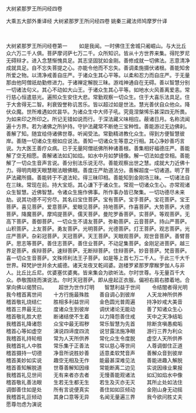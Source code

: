 <!-- { "loadSidebar": true } -->
大树紧那罗王所问经四卷


大乘五大部外重译经
大树紧那罗王所问经四卷
姚秦三藏法师鸠摩罗什译


　　

大树紧那罗王所问经卷第一
　　如是我闻。一时佛住王舍城只阇崛山。与大比丘众六万二千人俱。菩萨摩诃萨七万二千。众所知识。皆从十方世界来集。得陀罗尼无碍辩才。进入念慧惭愧具足。其志坚固犹如金刚。善修成就一切佛法。志意清净成就具足。自不忘失菩提之心。亦能令他而不忘失。善调柔施摄伏诸根。善能知舍所爱之物。以清净戒善自庄严。于诸众生其心平等。以柔和忍力而自庄严。于无量那由他阿僧祇劫勤修进力。于诸禅定解脱三昧。游戏神通自在无碍。善以智慧分别一切诸法句义。其心不动如大山王。于诸众生其心平等。如地水火风善离爱恚。常行慈心恒遣慈光。遍照众生安住大悲。常勤观察一切众生。住于大喜乐法具足。住于大舍得无二智。利衰毁誉称讥苦乐。皆以超过如是世法。慧光善伏自众他众。降伏众魔。世所难遇如优昙华。为诸众生中大师子吼。究竟涅槃悕乐甚深四无所畏。为如来印之所印之。所记无错如说而行。于深法藏义味相应。蔽诸日月。名称流闻遍十方界。若为诸佛之所护持。守护法藏常不断绝三宝种性。善能游过无边佛刹。善解了知。随宜给侍诸佛世尊。听闻受法。常勤精进教化众生。得到方便智慧彼岸。善随一切诸众生根如应说法。善知一切诸众生等意之行相。其心净妙善巧言说。为大医王善疗众病。已于无量阿僧祇佛所种诸善根。善集相好福德庄严。善能解了空无相愿。善解诸法如幻如焰。如水中月如梦镜像。解一切法如虚空相。善能解了一切众生音声言说。善分别法乐说无尽。善能观察出世之慧。成就大力近佛十力。得明肉眼天眼慧眼法眼佛眼。善度庄严助道法分。善解超度一切诸道。明了菩萨法藏所摄。善能转于不退法轮。得三昧印相。善能知到金刚场三昧。一切诸法自在三昧。常现在前。持大宝炬。其心谦下于诸众生。常观一切诸众生心。亦常观诸众生智慧。近佛智慧。令诸众生施作佛事。所作事办皆已聚集。一切功德尽未来劫。说其功德不可穷尽。其名曰宝住菩萨。宝有菩萨。宝手菩萨。宝花菩萨。宝王菩萨。喜见菩萨。爱意菩萨。爱眼见菩萨。持地菩萨。作喜菩萨。大势菩萨。大德菩萨。降魔菩萨。摩鸠提菩萨。儒天菩萨。曼陀罗香菩萨。实菩萨。等观菩萨。无高下菩萨。善御菩萨。一切众生不请友菩萨。弥勒菩萨。云音菩萨。持山严菩萨。山积菩萨。上友菩萨。勇友菩萨。光明菩萨。光德菩萨。灯王菩萨。观志菩萨。光庄严菩萨。杂彩冠菩萨。天冠菩萨。天王菩萨。天眼观菩萨。观世音菩萨。善臂菩萨。思志等菩萨。善住志菩萨。善住业菩萨。不动足集菩萨。金刚足进菩萨。越三界足菩萨。疾辩菩萨。速辩菩萨。无断辩菩萨。住辩菩萨。妙音菩萨。梵音菩萨。喜一切众生音菩萨。文殊师利法王子菩萨。如是等上首七万二千人。于此三千大千世界。释梵护世并余大威德。诸天龙夜叉乾闼婆。迦楼罗紧那罗摩睺罗伽人与非人。比丘比丘尼。优婆塞优婆夷。皆来集会为欲听法。尔时世尊。与无量百千大众。恭敬围绕而演说法。尔时天冠菩萨。即从座起正衣服。偏袒右肩右膝着地。合掌向佛以偈赞曰。
　　超世为世作灯明　　智慧利益于世间
　　令结闇者得光明　　我今稽首离世间
　　十方行施最殊胜　　善自调心到彼岸
　　人天龙神所供养　　稽首敬礼烧结仁
　　胜相多利益世间　　金色圆光普周遍
　　持净妙戒大美音　　稽首三界最无比
　　度诸众生到彼岸　　调伏诸论无能动
　　善了知诸众生心　　稽首敬礼胜大悲
　　断诸结使不生着　　以力降怨善住戒
　　天中之天净结垢　　我稽首礼降诸怨
　　众宝中最无瑕秽　　常乐智慧为先首
　　除断贪嗔愚痴垢　　稽首心等如虚空
　　演说四谛度四流　　说甘露法施净眼
　　游行三界为利众　　我稽首礼持轮相
　　常为人天所供养　　常化众生令度脱
　　虚空人天所供养　　我稽首礼人中胜
　　常乐集于正善法　　常以慈心等世间
　　人尊调御住正道　　稽首摄持一切德
　　净音所说胜妙善　　适意柔软梵音声
　　善解众音到彼岸　　稽首美妙如实说
　　趣空无相及无作　　能最甚深难见法
　　善能进趣入解脱　　稽首善知解脱道
　　世尊善解知因缘　　常能断离二边见
　　实说因缘业果报　　我稽首礼见世间
　　无有来者亦去者　　无慢善能观诸法
　　如幻如焰水中像　　稽首敬礼善法眼
　　生若无生都无生　　若生及灭亦无灭
　　其所止处如法住　　调御善住如是处
　　所有言说便真实　　善住如如叵倾动
　　金刚山身无动摇　　我稽首礼叵倾动
　　其身口意等无异　　名闻无量遍三界
　　我今欲问胜丈夫　　愿尊勿虑为演说
